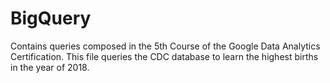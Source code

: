 # BigQuery
Contains queries composed in the 5th Course of the Google Data Analytics Certification. This file queries the CDC database to learn the highest births in the year of 2018. 
